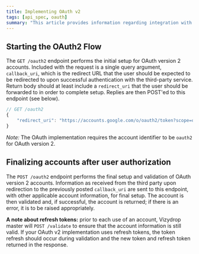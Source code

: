 ```yaml
---
title: Implementing OAuth v2
tags: [api_spec, oauth]
summary: "This article provides information regarding integration with OAuth v2 applications."
---
```


## Starting the OAuth2 Flow

The `GET /oauth2` endpoint performs the initial setup for OAuth version 2 accounts.  Included with the request is a single query argument, `callback_uri`, which is the redirect URL that the user should be expected to be redirected to upon successful authentication with the third-party service.  Return body should at least include a `redirect_uri` that the user should be forwarded to in order to complete setup.  Replies are then POST'ed to this endpoint (see below).

```javascript
// GET /oauth2
{
    "redirect_uri": "https://accounts.google.com/o/oauth2/token?scope=openid+profile+email&client_secret=xxxxxxxxxxx&grant_type=authorization_code&redirect_uri=something&code=xxxxxxxxxxxxxxxxxxxxxxxxxxxxxxxxxxxxxxxxxxxxxxxxxx&client_id=xxxxxxxxxxxxxxxxxxxxxxxxxxxxxxxxxxxxxxxxxxxxxxxxxxxxxxxxxxxxxxxxxxxxxxxxxxxx"
}
```

*Note:* The OAuth implementation requires the account identifier to be `oauth2` for OAuth version 2.

## Finalizing accounts after user authorization

The `POST /oauth2` endpoint performs the final setup and validation of OAuth version 2 accounts.  Information as received from the third party upon redirection to the previously posted `callback_uri` are sent to this endpoint, with other applicable account information, for final setup.  The account is then validated and, if successful, the account is returned; if there is an error, it is to be raised appropriately.

**A note about refresh tokens:** prior to each use of an account, Vizydrop master will `POST /validate` to ensure that the account information is still valid.  If your OAuth v2 implementation uses refresh tokens, the token refresh should occur during validation and the new token and refresh token returned in the response.
